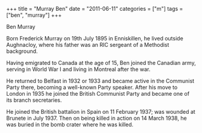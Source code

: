 +++
title = "Murray Ben"
date = "2011-06-11"
categories = ["m"]
tags = ["ben", "murray"]
+++

Ben Murray  
  

Born Frederick Murray on 19th July 1895 in Enniskillen, he lived outside Aughnacloy, where his father was an RIC sergeant of a Methodist background.

Having emigrated to Canada at the age of 15, Ben joined the Canadian army, serving in World War I and living in Montreal after the war.

He returned to Belfast in 1932 or 1933 and became active in the Communist Party there, becoming a well-known Party speaker. After his move to London in 1935 he joined the British Communist Party and became one of its branch secretaries.

He joined the British battalion in Spain on 11 February 1937; was wounded at Brunete in July 1937. Then on being killed in action on 14 March 1938, he was buried in the bomb crater where he was killed.
